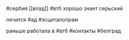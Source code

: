 #сербия 
 [[влад]] #втб 
хорошо знает серьский

лечится 
#ад #эсциталопрам

раньше работала в #втб 
#контакты  #белград 